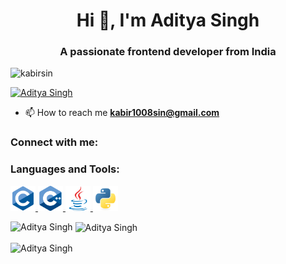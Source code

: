 <h1 align="center">Hi 👋, I'm Aditya Singh</h1>
<h3 align="center">A passionate frontend developer from India</h3>

<p align="left"> <img src="https://komarev.com/ghpvc/?username=kabirsin&label=Profile%20views&color=0e75b6&style=flat" alt="kabirsin" /> </p>

<p align="left"> <a href="https://github.com/ryo-ma/github-profile-trophy"><img src="https://github-profile-trophy.vercel.app/?username=kabirsin" alt="Aditya Singh" /></a> </p>

- 📫 How to reach me **kabir1008sin@gmail.com**

<h3 align="left">Connect with me:</h3>
<p align="left">
</p>

<h3 align="left">Languages and Tools:</h3>
<p align="left"> <a href="https://www.cprogramming.com/" target="_blank" rel="noreferrer"> <img src="https://raw.githubusercontent.com/devicons/devicon/master/icons/c/c-original.svg" alt="c" width="40" height="40"/> </a> <a href="https://www.w3schools.com/cpp/" target="_blank" rel="noreferrer"> <img src="https://raw.githubusercontent.com/devicons/devicon/master/icons/cplusplus/cplusplus-original.svg" alt="cplusplus" width="40" height="40"/> </a> <a href="https://www.java.com" target="_blank" rel="noreferrer"> <img src="https://raw.githubusercontent.com/devicons/devicon/master/icons/java/java-original.svg" alt="java" width="40" height="40"/> </a> <a href="https://www.python.org" target="_blank" rel="noreferrer"> <img src="https://raw.githubusercontent.com/devicons/devicon/master/icons/python/python-original.svg" alt="python" width="40" height="40"/> </a> </p>

<p><img align="left" src="https://github-readme-stats.vercel.app/api/top-langs?username=kabirsin&show_icons=true&locale=en&layout=compact" alt="Aditya Singh" /></p>

<p>&nbsp;<img align="center" src="https://github-readme-stats.vercel.app/api?username=kabirsin&show_icons=true&locale=en" alt="Aditya Singh" /></p>

<p><img align="center" src="https://github-readme-streak-stats.herokuapp.com/?user=kabirsin&" alt="Aditya Singh" /></p>

